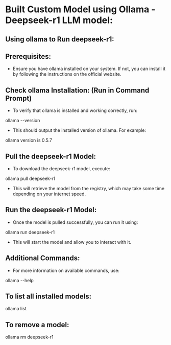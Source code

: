 # Built Custom Model using Ollama - Deepseek-r1 LLM model:

## Using ollama to Run deepseek-r1:
## Prerequisites:
* Ensure you have ollama installed on your system. If not, you can install it by following the instructions on the official website.

## Check ollama Installation: (Run in Command Prompt)
* To verify that ollama is installed and working correctly, run:

ollama --version

* This should output the installed version of ollama. For example:
  
ollama version is 0.5.7

## Pull the deepseek-r1 Model:
* To download the deepseek-r1 model, execute:

ollama pull deepseek-r1

* This will retrieve the model from the registry, which may take some time depending on your internet speed.

## Run the deepseek-r1 Model:
* Once the model is pulled successfully, you can run it using:

ollama run deepseek-r1

* This will start the model and allow you to interact with it.

## Additional Commands:
* For more information on available commands, use:

ollama --help

## To list all installed models:

ollama list

## To remove a model:

ollama rm deepseek-r1
